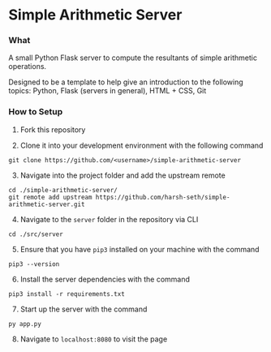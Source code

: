 # Simple Arithmetic Server

### What
A small Python Flask server to compute the resultants of simple arithmetic operations. 

Designed to be a template to help give an introduction to the following topics: Python, Flask (servers in general), HTML + CSS, Git 


### How to Setup
1) Fork this repository

2) Clone it into your development environment with the following command
```
git clone https://github.com/<username>/simple-arithmetic-server
```

3) Navigate into the project folder and add the upstream remote
```
cd ./simple-arithmetic-server/
git remote add upstream https://github.com/harsh-seth/simple-arithmetic-server.git
```

4) Navigate to the `server` folder in the repository via CLI
```
cd ./src/server
```

5) Ensure that you have `pip3` installed on your machine with the command
```
pip3 --version
```
6) Install the server dependencies with the command
```
pip3 install -r requirements.txt
```

7) Start up the server with the command
```
py app.py
```

8) Navigate to `localhost:8080` to visit the page
